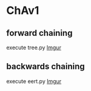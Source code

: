 # ChAv1
## forward chaining
execute tree.py
[Imgur](https://imgur.com/RFIo10l)

## backwards chaining
execute eert.py
[Imgur](https://imgur.com/PTcB45g)
